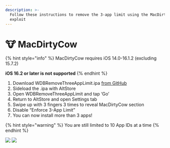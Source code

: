 ```yaml
---
description: >-
  Follow these instructions to remove the 3-app limit using the MacDirtyCow
  exploit
---
```


# 🐮 MacDirtyCow

{% hint style="info" %}
MacDirtyCow requires iOS 14.0-16.1.2 (excluding 15.7.2)

**iOS 16.2 or later is not supported**
{% endhint %}

1. Download WDBRemoveThreeAppLimit.ipa [from GitHub](https://github.com/zhuowei/WDBRemoveThreeAppLimit/releases/tag/v1.0)&#x20;
2. Sideload the .ipa with AltStore
3. Open WDBRemoveThreeAppLimit and tap ‘Go’
4. Return to AltStore and open Settings tab
5. Swipe up with 3 fingers 3 times to reveal MacDirtyCow section
6. Disable “Enforce 3-App Limit”&#x20;
7. You can now install more than 3 apps!

{% hint style="warning" %}
You are still limited to 10 App IDs at a time
{% endhint %}

&#x20;

&#x20;               ![](../.gitbook/assets/3finger.PNG) ![](../.gitbook/assets/IMG\_0177.PNG)
